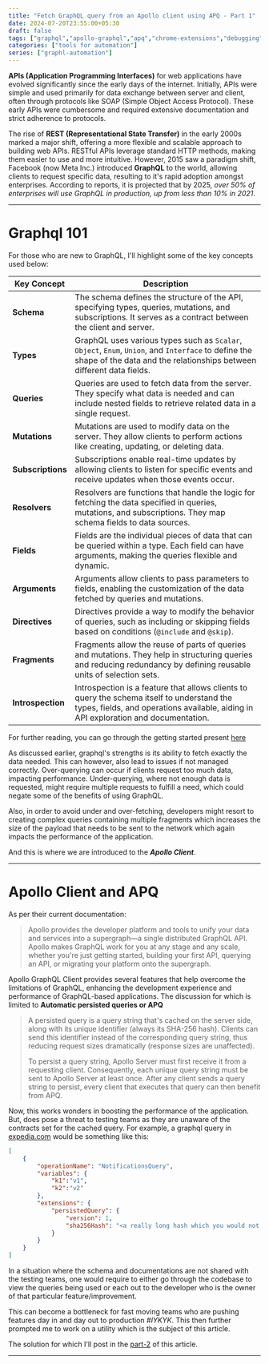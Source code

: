 ```yaml
---
title: "Fetch GraphQL query from an Apollo client using APQ - Part 1"
date: 2024-07-20T23:55:00+05:30
draft: false
tags: ["graphql","apollo-graphql","apq","chrome-extensions","debugging","graphql-queries"]
categories: ["tools for automation"]
series: ["graphl-automation"]
---
```


**APIs (Application Programming Interfaces)** for web applications have evolved significantly since the early days of the internet. Initially, APIs were simple and used primarily for data exchange between server and client, often through protocols like SOAP (Simple Object Access Protocol). These early APIs were cumbersome and required extensive documentation and strict adherence to protocols.

The rise of **REST (Representational State Transfer)** in the early 2000s marked a major shift, offering a more flexible and scalable approach to building web APIs. RESTful APIs leverage standard HTTP methods, making them easier to use and more intuitive. However, 2015 saw a paradigm shift, Facebook (now Meta Inc.) introduced **GraphQL** to the world, allowing clients to request specific data, resulting to it's rapid adoption amongst enterprises. According to reports, it is projected that by 2025, _over 50% of enterprises will use GraphQL in production, up from less than 10% in 2021_.

---

# Graphql 101 
For those who are new to GraphQL, I'll highlight some of the key concepts used below:

| **Key Concept**          | **Description**                                                                                                                                                              |
|--------------------------|------------------------------------------------------------------------------------------------------------------------------------------------------------------------------|
| **Schema**               | The schema defines the structure of the API, specifying types, queries, mutations, and subscriptions. It serves as a contract between the client and server.                 |
| **Types**                | GraphQL uses various types such as `Scalar`, `Object`, `Enum`, `Union`, and `Interface` to define the shape of the data and the relationships between different data fields. |
| **Queries**              | Queries are used to fetch data from the server. They specify what data is needed and can include nested fields to retrieve related data in a single request.                  |
| **Mutations**            | Mutations are used to modify data on the server. They allow clients to perform actions like creating, updating, or deleting data.                                            |
| **Subscriptions**        | Subscriptions enable real-time updates by allowing clients to listen for specific events and receive updates when those events occur.                                         |
| **Resolvers**            | Resolvers are functions that handle the logic for fetching the data specified in queries, mutations, and subscriptions. They map schema fields to data sources.              |
| **Fields**               | Fields are the individual pieces of data that can be queried within a type. Each field can have arguments, making the queries flexible and dynamic.                          |
| **Arguments**            | Arguments allow clients to pass parameters to fields, enabling the customization of the data fetched by queries and mutations.                                               |
| **Directives**           | Directives provide a way to modify the behavior of queries, such as including or skipping fields based on conditions (`@include` and `@skip`).                                |
| **Fragments**            | Fragments allow the reuse of parts of queries and mutations. They help in structuring queries and reducing redundancy by defining reusable units of selection sets.           |
| **Introspection**        | Introspection is a feature that allows clients to query the schema itself to understand the types, fields, and operations available, aiding in API exploration and documentation. |

For further reading, you can go through the getting started present [here](https://graphql.org/learn/)

As discussed earlier, graphql's strengths is its ability to fetch exactly the data needed. This can however, also lead to issues if not managed correctly. Over-querying can occur if clients request too much data, impacting performance. Under-querying, where not enough data is requested, might require multiple requests to fulfill a need, which could negate some of the benefits of using GraphQL​.

Also, in order to avoid under and over-fetching, developers might resort to creating complex queries containing multiple fragments which increases the size of the payload that needs to be sent to the network which again impacts the performance of the application.

And this is where we are introduced to the **_Apollo Client_**.

---

# Apollo Client and APQ
As per their current documentation: 

<blockquote>
Apollo provides the developer platform and tools to unify your data and services into a supergraph—a single distributed GraphQL API.
Apollo makes GraphQL work for you at any stage and any scale, whether you're just getting started, building your first API, querying an API, or migrating your platform onto the supergraph.
</blockquote>

Apollo GraphQL Client provides several features that help overcome the limitations of GraphQL, enhancing the development experience and performance of GraphQL-based applications. The discussion for which is limited to **Automatic persisted queries or APQ**

<blockquote>
A persisted query is a query string that's cached on the server side, along with its unique identifier (always its SHA-256 hash). Clients can send this identifier instead of the corresponding query string, thus reducing request sizes dramatically (response sizes are unaffected).

To persist a query string, Apollo Server must first receive it from a requesting client. Consequently, each unique query string must be sent to Apollo Server at least once. After any client sends a query string to persist, every client that executes that query can then benefit from APQ.
</blockquote>

Now, this works wonders in boosting the performance of the application. But, does pose a threat to testing teams as they are unaware of the contracts set for the cached query. For example, a graphql query in [expedia.com](https://www.expedia.com) would be something like this:

```json
[
    {
        "operationName": "NotificationsQuery",
        "variables": {
            "k1":"v1",
            "k2":"v2"
        },
        "extensions": {
            "persistedQuery": {
                "version": 1,
                "sha256Hash": "<a really long hash which you would not want on blog sites!>"
            }
        }
    }
]
```

In a situation where the schema and documentations are not shared with the testing teams, one would require to either go through the codebase to view the queries being used or each out to the developer who is the owner of that particular feature/improvement. 

This can become a bottleneck for fast moving teams who are pushing features day in and day out to production _#IYKYK_. This then further prompted me to work on a utility which is the subject of this article.

The solution for which I'll post in the [part-2](/posts/debug-apq-extension-part2) of this article.

---